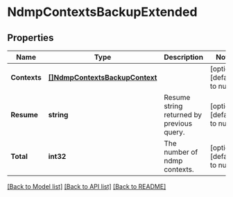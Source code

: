 # NdmpContextsBackupExtended

## Properties
Name | Type | Description | Notes
------------ | ------------- | ------------- | -------------
**Contexts** | [**[]NdmpContextsBackupContext**](NdmpContextsBackupContext.md) |  | [optional] [default to null]
**Resume** | **string** | Resume string returned by previous query. | [optional] [default to null]
**Total** | **int32** | The number of ndmp contexts. | [optional] [default to null]

[[Back to Model list]](../README.md#documentation-for-models) [[Back to API list]](../README.md#documentation-for-api-endpoints) [[Back to README]](../README.md)


